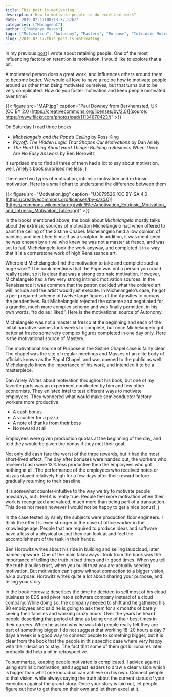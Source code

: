 ```yaml
---
title: This post is motivating
description: How to motivate people to do excellent work?
date: '2019-02-17T08:13:37.876Z'
categories: ["Managment"]
author: ["Matanya Moses"]
tags: ["Motivation", "Autonomy", "Mastery", "Purpose", "Intrinsic Motivation"]
slug: /2019-02-17/this-post-is-motivating
---
```


In my previous [post](https://matanyamos.es/posts/2019-02-10-retaining-people/) I wrote about retaining people. One of the most influencing factors on retention is motivation. I would like to explore that a bit.

A motivated person does a great work, and influences others around them to become better. We would all love to have a recipe how to motivate people around us other than being motivated ourselves, but that turns out to be very complicated. How do you foster motivation and keep people motivated over time?

{{< figure src="MAP.jpg" caption="Paul Downey from Berkhamsted, UK [CC BY 2.0 (https://creativecommons.org/licenses/by/2.0)](source: https://www.flickr.com/photos/psd/11134670423/)" >}}

On Saturday I read three books

*   _Michelangelo and the Pope’s Ceiling_ by Ross King
*   _Payoff: The Hidden Logic That Shapes Our Motivations_ by Dan Ariely
*   _The Hard Thing About Hard Things: Building a Business When There Are No Easy Answers_ by Ben Horowitz

It surprised me to find all three of them had a lot to say about motivation, well, Ariely’s book surprised me less ;)

There are two types of motivation, intrinsic motivation and extrinsic motivation. Here is a small chart to understand the difference between them

{{< figure src="Motivation.jpg" caption="U3079526 [CC BY-SA 4.0 (https://creativecommons.org/licenses/by-sa/4.0)] (https://commons.wikimedia.org/wiki/File:Amotivation_Extrinsic_Motivation_and_Intrinsic_Motivaiton_Table.jpg)" >}}

In the books mentioned above, the book about _Michelangelo_ mostly talks about the extrinsic sources of motivation Michelangelo had when offered to paint the ceiling of the Sistine Chapel. Michelangelo held a low opinion of painting and identified himself as a sculptor. In addition, it was mentioned he was chosen by a rival who knew he was not a master at fresco, and was set to fail. Michelangelo took the work anyway, and completed it in a way that it is a cornerstone work of high Renaissance art.

Where did Michelangelo find the motivation to take and complete such a huge work? The book mentions that the Pope was not a person you could really resist, so it is clear that was a strong extrinsic motivation. However, Michelangelo had a few very strong intrinsic motivation sources. In the Renaissance it was common that the patron decided what the ordered art will include and the artist would just execute. In Michelangelo’s case, he got a per-prepared scheme of twelve large figures of the Apostles to occupy the pendentives. But Michelangelo rejected the scheme and negotiated for a grander, much more complex scheme and was finally permitted, in his own words, “to do as I liked”. Here is the motivational source of Autonomy.

Michelangelo was not a master at fresco at the beginning and each of the initial narrative scenes took weeks to complete, but once Michelangelo got better at fresco some very complex figures completed in one day only. Here is the motivational source of Mastery.

The motivational source of Purpose in the Sistine Chapel case is fairly clear. The chapel was the site of regular meetings and Masses of an elite body of officials known as the Papal Chapel, and was opened to the public as well. Michelangelo knew the importance of his work, and intended it to be a masterpiece.

Dan Ariely Writes about motivation throughout his book, but one of my favorite parts was an experiment conducted by him and few other economists. They enlisted Intel to test different ways to motivate employees. They wondered what would make semiconductor factory workers more productive

*   A cash bonus
*   A voucher for a pizza
*   A note of thanks from their boss
*   No reward at all

Employees were given production quotas at the beginning of the day, and told they would be given the bonus if they met their goal.

Not only did cash fare the worst of the three rewards, but it had the most short-lived effect. The day after bonuses were handed out, the workers who received cash were 13% less productive then the employees who got nothing at all. The performance of the employees who received notes or pizzas stayed relatively high for a few days after their reward before gradually returning to their baseline.

It is somewhat counter-intuitive to the way we try to motivate people nowadays, but i feel it is really true. People feel more motivation when their work is recognized and valued, much more than being part of a transaction. This does not mean however I would not be happy to get a nice bonus! ;)

In the case tested by Ariely the subjects were production floor engineers. I think the effect is even stronger in the case of office worker in the knowledge age. People that are required to produce ideas and software have a less of a physical output they can look at and feel the accomplishment of the task in their hands.

Ben Horowitz writes about his ride in building and selling laudcloud, later named opsware. One of the main takeaways i took from the book was the importance of telling the truth in bad times and in good times. When you tell the truth it builds trust, when you build trust you are actually seeding motivation. But motivation can’t grow without connection to a bigger vision, a.k.a purpose. Horowitz writes quite a lot about sharing your purpose, and telling your story.

In the book Horowitz describes the time he decided to sell most of his cloud business to EDS and pivot into a software company instead of a cloud company. While doing so, the company needed to shift and he gathered his 80 employees and said he is going to ask them for six months of barely seeing their families and working crazy hours. Over the years he heard people describing that period of time as being one of their best times in their careers. When he asked why he was told people really felt they are part of something bigger. I do not suggest that working 18–20 hours a day 7 days a week is a good way to connect people to something bigger, but it is clear from the book that the people in this specific case where very happy with their decision to stay. The fact that some of them got billionaires later probably did help a bit in retrospective.

To summarize, keeping people motivated is complicated. I advice against using extrinsic motivation, and suggest leaders to draw a clear vision which is bigger than what one individual can achieve on his own. Connect people to that vision, while always saying the truth about the current status of your execution against the grand story. Once your story is laid out, let people figure out how to get there on their own and let them excel at it.
